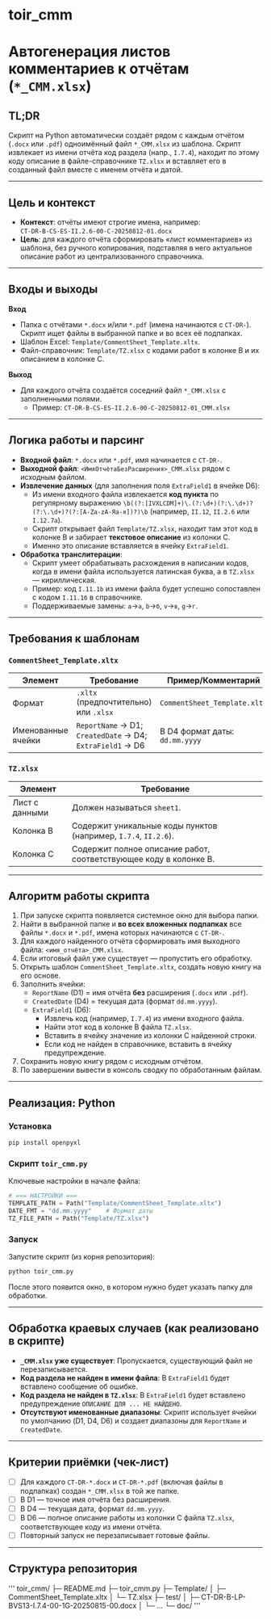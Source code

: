 # toir_cmm
# Автогенерация листов комментариев к отчётам (`*_CMM.xlsx`)

## TL;DR
Скрипт на Python автоматически создаёт рядом с каждым отчётом (`.docx` или `.pdf`) одноимённый файл `*_CMM.xlsx` из шаблона. Скрипт извлекает из имени отчёта код раздела (напр., `I.7.4`), находит по этому коду описание в файле-справочнике `TZ.xlsx` и вставляет его в созданный файл вместе с именем отчёта и датой.

---

## Цель и контекст
- **Контекст**: отчёты имеют строгие имена, например:  
  `CT-DR-B-CS-ES-II.2.6-00-C-20250812-01.docx`
- **Цель**: для каждого отчёта сформировать «лист комментариев» из шаблона, без ручного копирования, подставляя в него актуальное описание работ из централизованного справочника.

---

## Входы и выходы
**Вход**
- Папка с отчётами `*.docx` и/или `*.pdf` (имена начинаются с `CT-DR-`). Скрипт ищет файлы в выбранной папке и во всех её подпапках.
- Шаблон Excel: `Template/CommentSheet_Template.xltx`.
- Файл-справочник: `Template/TZ.xlsx` с кодами работ в колонке B и их описанием в колонке C.

**Выход**
- Для каждого отчёта создаётся соседний файл `*_CMM.xlsx` с заполненными полями.
  - Пример: `CT-DR-B-CS-ES-II.2.6-00-C-20250812-01_CMM.xlsx`

---

## Логика работы и парсинг
- **Входной файл**: `*.docx` или `*.pdf`, имя начинается с `CT-DR-`.
- **Выходной файл**: `<ИмяОтчётаБезРасширения>_CMM.xlsx` рядом с исходным файлом.
- **Извлечение данных** (для заполнения поля `ExtraField1` в ячейке D6):
  - Из имени входного файла извлекается **код пункта** по регулярному выражению `\b((?:[IVXLCDM]+)\.(?:\d+)(?:\.\d+)?(?:\.\d+)?(?:[A-Za-zА-Яа-я])?)\b` (например, `II.12`, `II.2.6` или `I.12.7a`).
  - Скрипт открывает файл `Template/TZ.xlsx`, находит там этот код в колонке B и забирает **текстовое описание** из колонки C.
  - Именно это описание вставляется в ячейку `ExtraField1`.
- **Обработка транслитерации**:
  - Скрипт умеет обрабатывать расхождения в написании кодов, когда в имени файла используется латинская буква, а в `TZ.xlsx` — кириллическая.
  - Пример: код `I.11.1b` из имени файла будет успешно сопоставлен с кодом `I.11.1б` в справочнике.
  - Поддерживаемые замены: `a`→`а`, `b`→`б`, `v`→`в`, `g`→`г`.

---

## Требования к шаблонам
### `CommentSheet_Template.xltx`
| Элемент                  | Требование                                                                     | Пример/Комментарий                      |
|-------------------------|----------------------------------------------------------------------------------|-----------------------------------------|
| Формат                  | `.xltx` (предпочтительно) или `.xlsx`                                           | `CommentSheet_Template.xltx`            |
| Именованные ячейки      | `ReportName` → D1; `CreatedDate` → D4; `ExtraField1` → D6                | В D4 формат даты: `dd.mm.yyyy`          |

### `TZ.xlsx`
| Элемент                  | Требование                                                                     |
|-------------------------|----------------------------------------------------------------------------------|
| Лист с данными          | Должен называться `sheet1`.                                                      |
| Колонка B               | Содержит уникальные коды пунктов (например, `I.7.4`, `II.2.6`).                  |
| Колонка C               | Содержит полное описание работ, соответствующее коду в колонке B.              |

---

## Алгоритм работы скрипта
1.  При запуске скрипта появляется системное окно для выбора папки.
2.  Найти в выбранной папке и **во всех вложенных подпапках** все файлы `*.docx` и `*.pdf`, имена которых начинаются с `CT-DR-`.
3.  Для каждого найденного отчёта сформировать имя выходного файла: `<имя_отчёта>_CMM.xlsx`.
4.  Если итоговый файл уже существует — пропустить его обработку.
5.  Открыть шаблон `CommentSheet_Template.xltx`, создать новую книгу на его основе.
6.  Заполнить ячейки:
    - `ReportName` (D1) = имя отчёта **без** расширения (`.docx` или `.pdf`).
    - `CreatedDate` (D4) = текущая дата (формат `dd.mm.yyyy`).
    - `ExtraField1` (D6):
        - Извлечь код (например, `I.7.4`) из имени входного файла.
        - Найти этот код в колонке B файла `TZ.xlsx`.
        - Вставить в ячейку значение из колонки C найденной строки.
        - Если код не найден в справочнике, вставить в ячейку предупреждение.
7.  Сохранить новую книгу рядом с исходным отчётом.
8.  По завершении вывести в консоль сводку по обработанным файлам.

---

## Реализация: Python

### Установка
```bash
pip install openpyxl
```

### Скрипт `toir_cmm.py`
Ключевые настройки в начале файла:
```python
# === НАСТРОЙКИ ===
TEMPLATE_PATH = Path("Template/CommentSheet_Template.xltx")
DATE_FMT = "dd.mm.yyyy"    # Формат даты
TZ_FILE_PATH = Path("Template/TZ.xlsx")
```

### Запуск
Запустите скрипт (из корня репозитория):
```bash
python toir_cmm.py
```
После этого появится окно, в котором нужно будет указать папку для обработки.

---

## Обработка краевых случаев (как реализовано в скрипте)
- **`_CMM.xlsx` уже существует**: Пропускается, существующий файл не перезаписывается.
- **Код раздела не найден в имени файла**: В `ExtraField1` будет вставлено сообщение об ошибке.
- **Код раздела не найден в `TZ.xlsx`**: В `ExtraField1` будет вставлено предупреждение `ОПИСАНИЕ ДЛЯ ... НЕ НАЙДЕНО`.
- **Отсутствуют именованные диапазоны**: Скрипт использует ячейки по умолчанию (D1, D4, D6) и создает диапазоны для `ReportName` и `CreatedDate`.

---

## Критерии приёмки (чек-лист)
- [ ] Для каждого `CT-DR-*.docx` и `CT-DR-*.pdf` (включая файлы в подпапках) создан `*_CMM.xlsx` в той же папке.
- [ ] В D1 — точное имя отчёта без расширения.
- [ ] В D4 — текущая дата, формат `dd.mm.yyyy`.
- [ ] В D6 — полное описание работы из колонки C файла `TZ.xlsx`, соответствующее коду из имени отчёта.
- [ ] Повторный запуск не перезаписывает готовые файлы.

---

## Структура репозитория
'''
toir_cmm/
├─ README.md
├─ toir_cmm.py
├─ Template/
│  ├─ CommentSheet_Template.xltx
│  └─ TZ.xlsx
├─ test/
│  ├─ CT-DR-B-LP-BVS13-I.7.4-00-1G-20250815-00.docx
│  └─ ...
└─ doc/
'''
